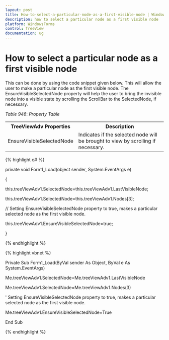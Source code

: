 ```yaml
---
layout: post
title: How-to-select-a-particular-node-as-a-first-visible-node | WindowsForms | Syncfusion
description: how to select a particular node as a first visible node
platform: WindowsForms
control: TreeView 
documentation: ug
---
```


# How to select a particular node as a first visible node

This can be done by using the code snippet given below. This will allow the user to make a particular node as the first visible node. The EnsureVisibleSelectedNode property will help the user to bring the invisible node into a visible state by scrolling the ScrollBar to the SelectedNode, if necessary.

_Table_ _946_: _Property Table_

<table>
<tr>
<th>
TreeViewAdv Properties</th><th>
Description</th></tr>
<tr>
<td>
EnsureVisibleSelectedNode</td><td>
Indicates if the selected node will be brought to view by scrolling if necessary.</td></tr>
</table>


{% highlight c# %}



private void Form1_Load(object sender, System.EventArgs e) 

{ 

this.treeViewAdv1.SelectedNode=this.treeViewAdv1.LastVisibleNode; 

this.treeViewAdv1.SelectedNode=this.treeViewAdv1.Nodes[3]; 

// Setting EnsureVisibleSelectedNode property to true, makes a particular selected node as the first visible node. 

this.treeViewAdv1.EnsureVisibleSelectedNode=true; 

} 

{% endhighlight %}

{% highlight vbnet %}



Private Sub Form1_Load(ByVal sender As Object, ByVal e As System.EventArgs) 

Me.treeViewAdv1.SelectedNode=Me.treeViewAdv1.LastVisibleNode 

Me.treeViewAdv1.SelectedNode=Me.treeViewAdv1.Nodes(3) 

' Setting EnsureVisibleSelectedNode property to true, makes a particular selected node as the first visible node. 

Me.treeViewAdv1.EnsureVisibleSelectedNode=True 

End Sub 

{% endhighlight %}

